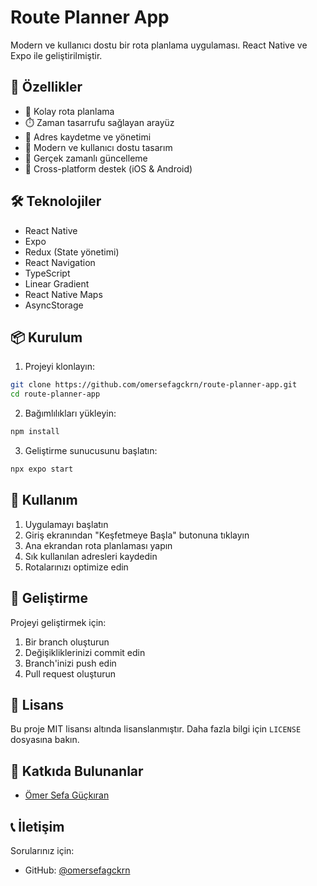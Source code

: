 # Route Planner App

Modern ve kullanıcı dostu bir rota planlama uygulaması. React Native ve Expo ile geliştirilmiştir.

## 🚀 Özellikler

- 📍 Kolay rota planlama
- ⏱️ Zaman tasarrufu sağlayan arayüz
- 📌 Adres kaydetme ve yönetimi
- 🎨 Modern ve kullanıcı dostu tasarım
- 🔄 Gerçek zamanlı güncelleme
- 📱 Cross-platform destek (iOS & Android)

## 🛠️ Teknolojiler

- React Native
- Expo
- Redux (State yönetimi)
- React Navigation
- TypeScript
- Linear Gradient
- React Native Maps
- AsyncStorage

## 📦 Kurulum

1. Projeyi klonlayın:
```bash
git clone https://github.com/omersefagckrn/route-planner-app.git
cd route-planner-app
```

2. Bağımlılıkları yükleyin:
```bash
npm install
```

3. Geliştirme sunucusunu başlatın:
```bash
npx expo start
```

## 📱 Kullanım

1. Uygulamayı başlatın
2. Giriş ekranından "Keşfetmeye Başla" butonuna tıklayın
3. Ana ekrandan rota planlaması yapın
4. Sık kullanılan adresleri kaydedin
5. Rotalarınızı optimize edin

## 🔧 Geliştirme

Projeyi geliştirmek için:

1. Bir branch oluşturun
2. Değişikliklerinizi commit edin
3. Branch'inizi push edin
4. Pull request oluşturun

## 📄 Lisans

Bu proje MIT lisansı altında lisanslanmıştır. Daha fazla bilgi için `LICENSE` dosyasına bakın.

## 👥 Katkıda Bulunanlar

- [Ömer Sefa Güçkıran](https://github.com/omersefagckrn)

## 📞 İletişim

Sorularınız için:
- GitHub: [@omersefagckrn](https://github.com/omersefagckrn)

